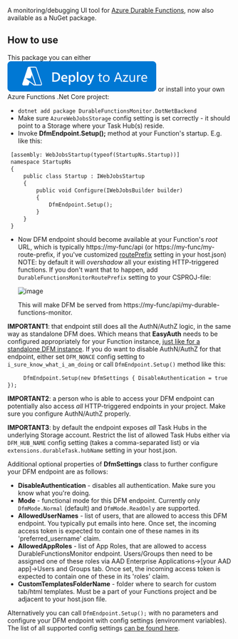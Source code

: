 A monitoring/debugging UI tool for [Azure Durable Functions](https://docs.microsoft.com/en-us/azure/azure-functions/durable/durable-functions-overview), now also available as a NuGet package.
## How to use

This package you can either [![Deploy to Azure](https://raw.githubusercontent.com/Azure/azure-quickstart-templates/master/1-CONTRIBUTION-GUIDE/images/deploytoazure.svg?sanitize=true)](https://portal.azure.com/#create/Microsoft.Template/uri/https%3A%2F%2Fraw.githubusercontent.com%2Fscale-tone%2FDurableFunctionsMonitor%2Fmaster%2Fdurablefunctionsmonitor.dotnetbackend%2Farm-template.json) or install into your own Azure Functions .Net Core project:

  * `dotnet add package DurableFunctionsMonitor.DotNetBackend`
  * Make sure `AzureWebJobsStorage` config setting is set correctly - it should point to a Storage where your Task Hub(s) reside.
  * Invoke **DfmEndpoint.Setup();** method at your Function's startup. E.g. like this:

   ```
	[assembly: WebJobsStartup(typeof(StartupNs.Startup))]
	namespace StartupNs 
	{
		public class Startup : IWebJobsStartup
		{
			public void Configure(IWebJobsBuilder builder)
			{
				DfmEndpoint.Setup();
			}
		}
	}
   ```


  * Now DFM endpoint should become available at your Function's *root* URL, which is typically https://my-func/api (or https://my-func/my-route-prefix, if you've customized [routePrefix](https://microsoft.github.io/AzureTipsAndTricks/blog/tip64.html) setting in your host.json)
     NOTE: by default it will *overshadow* all your existing HTTP-triggered functions. If you don't want that to happen, add `DurableFunctionsMonitorRoutePrefix` setting to your CSPROJ-file:
          
     ![image](https://raw.githubusercontent.com/scale-tone/DurableFunctionsMonitor/master/readme/screenshots/DurableFunctionsMonitorRoutePrefix.png)


     This will make DFM be served from https://my-func/api/my-durable-functions-monitor.

 
   **IMPORTANT1**: that endpoint still does all the AuthN/AuthZ logic, in the same way as standalone DFM does. Which means that **EasyAuth** needs to be configured appropriately for your Function instance, [just like for a standalone DFM instance](https://github.com/scale-tone/DurableFunctionsMonitor/tree/master/durablefunctionsmonitor.dotnetbackend#how-to-run). If you do want to disable AuthN/AuthZ for that endpoint, either set `DFM_NONCE` config setting to `i_sure_know_what_i_am_doing` or call `DfmEndpoint.Setup()` method like this:

   ```
        DfmEndpoint.Setup(new DfmSettings { DisableAuthentication = true });
   ```


   **IMPORTANT2**: a person who is able to access your DFM endpoint can potentially also access *all* HTTP-triggered endpoints in your project. Make sure you configure AuthN/AuthZ properly.

   **IMPORTANT3**: by default the endpoint exposes *all* Task Hubs in the underlying Storage account. Restrict the list of allowed Task Hubs either via `DFM_HUB_NAME` config setting (takes a comma-separated list) or via `extensions.durableTask.hubName` setting in your host.json.

Additional optional properties of **DfmSettings** class to further configure your DFM endpoint are as follows:
* **DisableAuthentication** - disables all authentication. Make sure you know what you're doing.
* **Mode** - functional mode for this DFM endpoint. Currently only `DfmMode.Normal` (default) and `DfmMode.ReadOnly` are supported.
* **AllowedUserNames** - list of users, that are allowed to access this DFM endpoint. You typically put emails into here. Once set, the incoming access token is expected to contain one of these names in its 'preferred_username' claim.
* **AllowedAppRoles** - list of App Roles, that are allowed to access DurableFunctionsMonitor endpoint. Users/Groups then need to be assigned one of these roles via AAD Enterprise Applications->[your AAD app]->Users and Groups tab. Once set, the incoming access token is expected to contain one of these in its 'roles' claim.
* **CustomTemplatesFolderName** - folder where to search for custom tab/html templates. Must be a part of your Functions project and be adjacent to your host.json file.
 
Alternatively you can call `DfmEndpoint.Setup();` with no parameters and configure your DFM endpoint with config settings (environment variables). The list of all supported config settings [can be found here](https://github.com/scale-tone/DurableFunctionsMonitor/tree/master/durablefunctionsmonitor.dotnetbackend#config-setting-reference).
